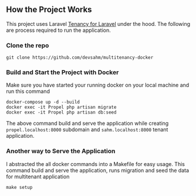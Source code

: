 ## How the Project Works
This project uses Laravel [Tenancy for Laravel](https://tenancyforlaravel.com/) under the hood. The following are process required to run the application.


### Clone the repo
```
git clone https://github.com/devsahm/multitenancy-docker
```

### Build and Start the Project with Docker
Make sure you have started your running docker on your local machine and run this command
```
docker-compose up -d --build
docker exec -it Propel php artisan migrate 
docker exec -it Propel php artisan db:seed 

```

The above command build and serve the application while creating `propel.localhost:8000` subdomain and  `sahm.localhost:8000` tenant application. 



### Another way to Serve the Application
I abstracted the all docker commands into a Makefile for easy usage. This command build and serve the application, runs migration and seed the data for multitenant application

```
make setup
```

